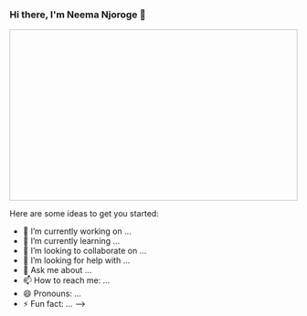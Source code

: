 ### Hi there, I'm Neema Njoroge 👋

<div align="center">
  <img scr="https://media.giphy.com/media/iz6U2S8aF7OUmKhCX2/giphy.gif"width="600"height="300"/>
</div>

Here are some ideas to get you started:

- 🔭 I’m currently working on ...
- 🌱 I’m currently learning ...
- 👯 I’m looking to collaborate on ...
- 🤔 I’m looking for help with ...
- 💬 Ask me about ...
- 📫 How to reach me: ...
- 😄 Pronouns: ...
- ⚡ Fun fact: ...
-->
